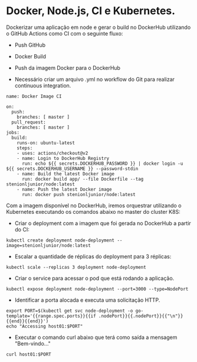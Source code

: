# Docker, Node.js, CI e Kubernetes.

Dockerizar uma aplicação em node e gerar o build no DockerHub utilizando o GitHub Actions como CI com o seguinte fluxo:
 
- Push GitHub
- Docker Build
- Push da imagem Docker para o DockerHub

- Necessário criar um arquivo .yml no workflow do Git para realizar continuous integration.

```
name: Docker Image CI

on:
  push:
    branches: [ master ]
  pull_request:
    branches: [ master ]
jobs:
  build:
    runs-on: ubuntu-latest
    steps:
    - uses: actions/checkout@v2
    - name: Login to DockerHub Registry
      run: echo ${{ secrets.DOCKERHUB_PASSWORD }} | docker login -u ${{ secrets.DOCKERHUB_USERNAME }} --password-stdin
    - name: Build the latest Docker image
      run: docker build app/ --file Dockerfile --tag stenionljunior/node:latest
    - name: Push the latest Docker image
      run: docker push stenionljunior/node:latest
```



Com a imagem disponível no DockerHub, iremos orquestrar utilizando o Kubernetes executando os comandos abaixo no master do cluster K8S:


- Criar o deployment com a imagem que foi gerada no DockerHub a partir do CI:
```
kubectl create deployment node-deployment --image=stenionljunior/node:latest
```


- Escalar a quantidade de réplicas do deployment para 3 réplicas:
```
kubectl scale --replicas 3 deployment node-deployment
```


- Criar o service para acessar o pod que está rodando a aplicação.
```
kubectl expose deployment node-deployment --port=3000 --type=NodePort
```

- Identificar a porta alocada e executa uma solicitação HTTP.

```
export PORT=$(kubectl get svc node-deployment -o go-template='{{range.spec.ports}}{{if .nodePort}}{{.nodePort}}{{"\n"}}{{end}}{{end}}')
echo "Accessing host01:$PORT"
```



- Executar o comando curl abaixo que terá como saída a mensagem "Bem-vindo..."

```
curl host01:$PORT
```

